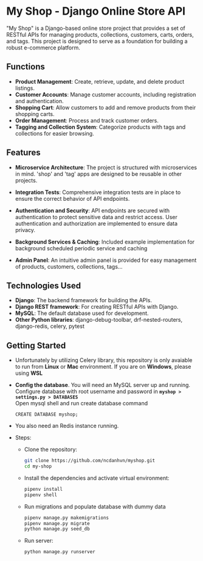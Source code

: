 # My Shop - Django Online Store API

"My Shop" is a Django-based online store project that provides a set of RESTful APIs for managing products, collections, customers, carts, orders, and tags. This project is designed to serve as a foundation for building a robust e-commerce platform.

## Functions

- **Product Management**: Create, retrieve, update, and delete product listings.
- **Customer Accounts**: Manage customer accounts, including registration and authentication.
- **Shopping Cart**: Allow customers to add and remove products from their shopping carts.
- **Order Management**: Process and track customer orders.
- **Tagging and Collection System**: Categorize products with tags and collections for easier browsing.

## Features

- **Microservice Architecture**: The project is structured with microservices in mind. 'shop' and 'tag' apps are designed to be reusable in other projects.

- **Integration Tests**: Comprehensive integration tests are in place to ensure the correct behavior of API endpoints.

- **Authentication and Security**: API endpoints are secured with authentication to protect sensitive data and restrict access. User authentication and authorization are implemented to ensure data privacy.

- **Background Services & Caching**: Included example implementation for background scheduled periodic service and caching

- **Admin Panel**: An intuitive admin panel is provided for easy management of products, customers, collections, tags...

## Technologies Used

- **Django**: The backend framework for building the APIs.
- **Django REST framework**: For creating RESTful APIs with Django.
- **MySQL**: The default database used for development.
- **Other Python libraries**: django-debug-toolbar, drf-nested-routers, django-redis, celery, pytest

## Getting Started

- Unfortunately by utilizing Celery library, this repository is only avaiable to run from **Linux** or **Mac** environment. If you are on **Windows**, please using **WSL**

- **Config the database**. You will need an MySQL server up and running. Configure database with root username and password in **`myshop > settings.py > DATABASES`**  
Open mysql shell and run create database command

    ```MySQL
    CREATE DATABASE myshop;
    ```

- You also need an Redis instance running.

- Steps:
  - Clone the repository:

    ```bash
    git clone https://github.com/ncdanhvn/myshop.git
    cd my-shop
    ```

  - Install the dependencies and activate virtual environment:

    ```bash
    pipenv install
    pipenv shell
    ```

  - Run migrations and populate database with dummy data

    ```bash
    pipenv manage.py makemigrations
    pipenv manage.py migrate
    python manage.py seed_db
    ```

  - Run server:
  
    ```bash
    python manage.py runserver
    ```
